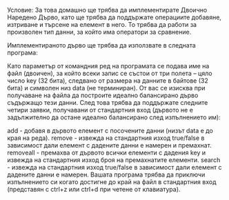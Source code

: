 Условие:
За това домашно ще трябва да имплементирате Двоично Наредено Дърво, като ще трябва да поддържате операциите добавяне, изтриване и търсене на елемент в него. То трябва да работи за произволен тип данни, за който има оператори за сравнение.

Имплементираното дърво ще трябва да използвате в следната програма:

Като параметър от командния ред на програмата се подава име на файл (двоичен), за който всеки запис се състои от три полета – цяло число key (32 бита), следвано от размера на данните в байтове (32 бита) и символен низ data (не терминиран). От вас се изисква при получаване на файла да построите идеално балансирано дърво съдържащо тези данни. След това трябва да поддържате следните четири заявки, получавани от стандартния вход (дървото не е задължително да остане идеално балансирано след изпълнението им):

аdd <key> <data> - добавя в дървото елемент с посочените данни (низът data е до края на реда).
remove <key> <data> - извежда на стандартния изход true/false в зависимост дали елемент с дадените данни е намерен и премахнат.
removeall <key> - премахва от дървото всички елементи с дадения key и извежда на стандартния изход броя на премахнатите елементи.
search <key> <data> - извежда на стандартния изход true/false в зависимост дали елемент с дадените данни е намерен.
Вашата програма трябва да приключи изпълнението си когато достигне до край на файл в стандартния вход (представян с ctrl+z или ctrl+d при четене от клавиатура).
